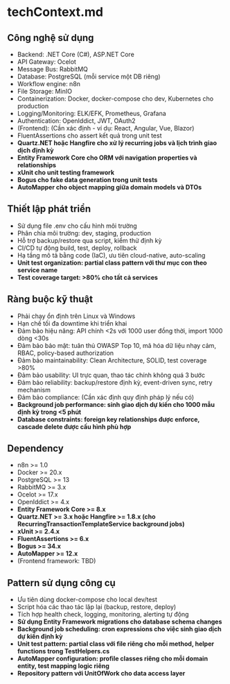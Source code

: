 # techContext.md

## Công nghệ sử dụng
- Backend: .NET Core (C#), ASP.NET Core
- API Gateway: Ocelot
- Message Bus: RabbitMQ
- Database: PostgreSQL (mỗi service một DB riêng)
- Workflow engine: n8n
- File Storage: MinIO
- Containerization: Docker, docker-compose cho dev, Kubernetes cho production
- Logging/Monitoring: ELK/EFK, Prometheus, Grafana
- Authentication: OpenIddict, JWT, OAuth2
- (Frontend): (Cần xác định - ví dụ: React, Angular, Vue, Blazor)
- FluentAssertions cho assert kết quả trong unit test
- **Quartz.NET hoặc Hangfire cho xử lý recurring jobs và lịch trình giao dịch định kỳ**
- **Entity Framework Core cho ORM với navigation properties và relationships**
- **xUnit cho unit testing framework**
- **Bogus cho fake data generation trong unit tests**
- **AutoMapper cho object mapping giữa domain models và DTOs**

## Thiết lập phát triển
- Sử dụng file .env cho cấu hình môi trường
- Phân chia môi trường: dev, staging, production
- Hỗ trợ backup/restore qua script, kiểm thử định kỳ
- CI/CD tự động build, test, deploy, rollback
- Hạ tầng mô tả bằng code (IaC), ưu tiên cloud-native, auto-scaling
- **Unit test organization: partial class pattern với thư mục con theo service name**
- **Test coverage target: >80% cho tất cả services**

## Ràng buộc kỹ thuật
- Phải chạy ổn định trên Linux và Windows
- Hạn chế tối đa downtime khi triển khai
- Đảm bảo hiệu năng: API chính <2s với 1000 user đồng thời, import 1000 dòng <30s
- Đảm bảo bảo mật: tuân thủ OWASP Top 10, mã hóa dữ liệu nhạy cảm, RBAC, policy-based authorization
- Đảm bảo maintainability: Clean Architecture, SOLID, test coverage >80%
- Đảm bảo usability: UI trực quan, thao tác chính không quá 3 bước
- Đảm bảo reliability: backup/restore định kỳ, event-driven sync, retry mechanism
- Đảm bảo compliance: (Cần xác định quy định pháp lý nếu có)
- **Background job performance: sinh giao dịch dự kiến cho 1000 mẫu định kỳ trong <5 phút**
- **Database constraints: foreign key relationships được enforce, cascade delete được cấu hình phù hợp**

## Dependency
- n8n >= 1.0
- Docker >= 20.x
- PostgreSQL >= 13
- RabbitMQ >= 3.x
- Ocelot >= 17.x
- OpenIddict >= 4.x
- **Entity Framework Core >= 8.x**
- **Quartz.NET >= 3.x hoặc Hangfire >= 1.8.x (cho RecurringTransactionTemplateService background jobs)**
- **xUnit >= 2.4.x**
- **FluentAssertions >= 6.x**
- **Bogus >= 34.x**
- **AutoMapper >= 12.x**
- (Frontend framework: TBD)

## Pattern sử dụng công cụ
- Ưu tiên dùng docker-compose cho local dev/test
- Script hóa các thao tác lặp lại (backup, restore, deploy)
- Tích hợp health check, logging, monitoring, alerting tự động
- **Sử dụng Entity Framework migrations cho database schema changes**
- **Background job scheduling: cron expressions cho việc sinh giao dịch dự kiến định kỳ**
- **Unit test pattern: partial class với file riêng cho mỗi method, helper functions trong TestHelpers.cs**
- **AutoMapper configuration: profile classes riêng cho mỗi domain entity, test mapping logic riêng**
- **Repository pattern với UnitOfWork cho data access layer** 